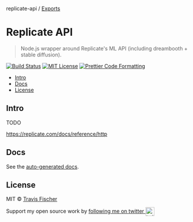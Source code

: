 replicate-api / [Exports](modules.md)

# Replicate API <!-- omit in toc -->

> Node.js wrapper around Replicate's ML API (including dreambooth + stable diffusion).

[![Build Status](https://github.com/transitive-bullshit/replicate-api/actions/workflows/test.yml/badge.svg)](https://github.com/transitive-bullshit/replicate-api/actions/workflows/test.yml) [![MIT License](https://img.shields.io/badge/license-MIT-blue)](https://github.com/transitive-bullshit/replicate-api/blob/main/license) [![Prettier Code Formatting](https://img.shields.io/badge/code_style-prettier-brightgreen.svg)](https://prettier.io)

- [Intro](#intro)
- [Docs](#docs)
- [License](#license)

## Intro

TODO

https://replicate.com/docs/reference/http

## Docs

See the [auto-generated docs](./docs/modules.md).

## License

MIT © [Travis Fischer](https://transitivebullsh.it)

Support my open source work by <a href="https://twitter.com/transitive_bs">following me on twitter <img src="https://storage.googleapis.com/saasify-assets/twitter-logo.svg" alt="twitter" height="24px" align="center"></a>
